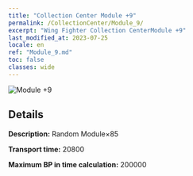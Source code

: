 ```yaml
---
title: "Collection Center Module +9"
permalink: /CollectionCenter/Module_9/
excerpt: "Wing Fighter Collection CenterModule +9"
last_modified_at: 2023-07-25
locale: en
ref: "Module_9.md"
toc: false
classes: wide
---
```



![Module +9](/images/cc/CC_Module_6.png)

## Details

  **Description:** Random Module×85

  **Transport time:** 20800

  **Maximum BP in time calculation:** 200000

